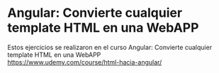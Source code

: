 # Angular: Convierte cualquier template HTML en una WebAPP
Estos ejercicios se realizaron en el curso Angular: Convierte cualquier template HTML en una WebAPP
 </br>
https://www.udemy.com/course/html-hacia-angular/
